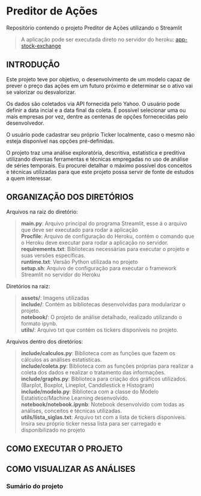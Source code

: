 # Preditor de Ações

Repositório contendo o projeto Preditor de Ações utilizando o Streamlit

> A aplicação pode ser executada direto no servidor do heroku: <a target="_blank" href="https://app-stock-exchange.herokuapp.com">app-stock-exchange</a>

## INTRODUÇÃO

Este projeto teve por objetivo, o desenvolvimento de um modelo capaz de prever o preço das ações em um futuro próximo e determinar se o ativo vai se valorizar ou desvalorizar.

Os dados são coletados via API fornecida pelo Yahoo. O usuário pode definir a data incial e a data final da coleta. É possível selecionar uma ou mais empresas por vez, dentre as centenas de opções fornececidas pelo desenvolvedor.

O usuário pode cadastrar seu próprio Ticker localmente, caso o mesmo não esteja disponível nas opções pré-definidas.

O projeto traz uma análise exploratória, descritiva, estatística e preditiva utilizando diversas ferramentas e técnicas empregadas no uso de análise de séries temporais. Eu procurei detalhar o máximo possível dos conceitos e técnicas utilizadas para que este projeto possa servir de fonte de estudos a quem interessar.

## ORGANIZAÇÃO DOS DIRETÓRIOS
Arquivos na raiz do diretório:
> **main.py**: Arquivo principal do programa Streamlit, esse á o arquivo que deve ser executado para rodar a aplicação<br/>
> **Procfile**: Arquivo de configuração do Heroku, contém o comando que o Heroku deve executar para rodar a aplicação no servidor.<br/>
> **requirements.txt**: Bibliotecas necessárias para executar o projeto e suas versões específicas.<br/>
> **runtime.txt**: Versão Python utilizada no projeto<br/>
> **setup.sh**: Arquivo de configuração para executar o framework Streamlit no servidor do Heroku<br/>

Diretórios na raiz:
> **assets/**: Imagens utilizadas<br/>
> **include/**: Contém as bibliotecas desenvolvidas para modularizar o projeto.<br/>
> **notebook/**: O projeto de análise detalhado, realizado utilizando o formato ipynb.<br/>
> **utils/**: Arquivo txt que contém os tickers disponíveis no projeto.<br/>

Arquivos dentro dos diretórios:
> **include/calculos.py**: Biblioteca com as funções que fazem os cálculos as análises estatísticas.<br/>
> **include/coleta.py**: Biblioteca com as funções próprias para realizar a coleta dos dados e realizar o tratamento das informações.<br/>
> **include/graphs.py**: Biblioteca para criação dos gráficos utilizados. (Barplot, Boxplot, Lineplot, Canddlestick e Histogram)<br/>
> **include/modelo.py**: Biblioteca com a classe do Modelo Estatístico/Machine Learning desenvolvido.<br/>
> **notebook/notebook.ipynb**: Notebook desenvolvido com todas as análises, conceitos e técnicas utilizadas.<br/>
> **utils/lista_siglas.txt**: Arquivo txt com a lista de tickers disponíveis. Insira seu próprio ticker nessa lista para ser carregado e disponibilizado no projeto<br/>


## COMO EXECUTAR O PROJETO


## COMO VISUALIZAR AS ANÁLISES


### Sumário do projeto
